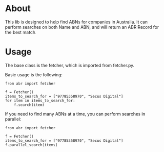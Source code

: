 # About

This lib is designed to help find ABNs for companies in Australia. It can perform searches on both Name and ABN, and will return an ABR Record for the best match.

# Usage

The base class is the fetcher, which is imported from fetcher.py.

Basic usage is the following:

```
from abr import fetcher

f = Fetcher()
items_to_search_for = ["97785358970", "Secus Digital"]
for item in items_to_search_for:
    f.search(item)
```

If you need to find many ABNs at a time, you can perform searches in parallel:

```
from abr import fetcher

f = Fetcher()
items_to_search_for = ["97785358970", "Secus Digital"]
f.parallel_search(items)
```
